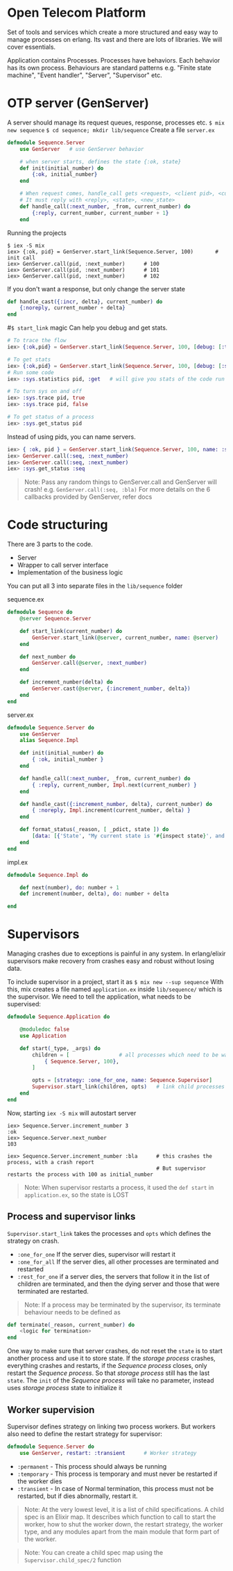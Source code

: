 # Open Telecom Platform
Set of tools and services which create a more structured and easy way to manage processes on erlang.
Its vast and there are lots of libraries. We will cover essentials.

Application contains Processes. Processes have behaviors. Each behavior has its own process.
Behaviours are standard patterns e.g. "Finite state machine", "Event handler", "Server", "Supervisor" etc.

# OTP server (GenServer)
A server should manage its request queues, response, processes etc.
`$ mix new sequence`
`$ cd sequence; mkdir lib/sequence`
Create a file `server.ex`
```elixir
defmodule Sequence.Server
    use GenServer   # use GenServer behavior

    # when server starts, defines the state {:ok, state}
    def init(initial_number) do
        {:ok, initial_number}
    end

    # When request comes, handle_call gets <request>, <client pid>, <current_state>
    # It must reply with <reply>, <state>, <new_state>
    def handle_call(:next_number, _from, current_number) do
        {:reply, current_number, current_number + 1}
    end
```
Running the projects
```
$ iex -S mix
iex> {:ok, pid} = GenServer.start_link(Sequence.Server, 100)       # init call
iex> GenServer.call(pid, :next_number)      # 100
iex> GenServer.call(pid, :next_number)      # 101
iex> GenServer.call(pid, :next_number)      # 102
```
If you don't want a response, but only change the server state
```elixir
def handle_cast({:incr, delta}, current_number) do
    {:noreply, current_number + delta}
end
```
#`$ start_link` magic
Can help you debug and get stats.
```elixir
# To trace the flow
iex> {:ok,pid} = GenServer.start_link(Sequence.Server, 100, [debug: [:trace]])

# To get stats
iex> {:ok,pid} = GenServer.start_link(Sequence.Server, 100, [debug: [:statistics]])
# Run some code
iex> :sys.statistics pid, :get   # will give you stats of the code run above

# To turn sys on and off
iex> :sys.trace pid, true
iex> :sys.trace pid, false

# To get status of a process
iex> :sys.get_status pid
```

Instead of using pids, you can name servers.
```elixir
iex> { :ok, pid } = GenServer.start_link(Sequence.Server, 100, name: :seq)
iex> GenServer.call(:seq, :next_number)
iex> GenServer.call(:seq, :next_number)
iex> :sys.get_status :seq
```
> Note: Pass any random things to GenServer.call and GenServer will crash! e.g. `GenServer.call(:seq, :bla)`
For more details on the 6 callbacks provided by GenServer, refer docs

# Code structuring
There are 3 parts to the code.
- Server
- Wrapper to call server interface
- Implementation of the business logic

You can put all 3 into separate files in the `lib/sequence` folder

sequence.ex
```elixir
defmodule Sequence do
    @server Sequence.Server

    def start_link(current_number) do
        GenServer.start_link(@server, current_number, name: @server)
    end

    def next_number do
        GenServer.call(@server, :next_number)
    end

    def increment_number(delta) do
        GenServer.cast(@server, {:increment_number, delta})
    end
end
```

server.ex
```elixir
defmodule Sequence.Server do
    use GenServer
    alias Sequence.Impl

    def init(initial_number) do
        { :ok, initial_number }
    end

    def handle_call(:next_number, _from, current_number) do
        { :reply, current_number, Impl.next(current_number) }
    end

    def handle_cast({:increment_number, delta}, current_number) do
        { :noreply, Impl.increment(current_number, delta) }
    end

    def format_status(_reason, [ _pdict, state ]) do
        [data: [{'State', "My current state is '#{inspect state}', and I'm happy"}]]
    end
end
```

impl.ex
```elixir
defmodule Sequence.Impl do

    def next(number), do: number + 1
    def increment(number, delta), do: number + delta

end
```

# Supervisors
Managing crashes due to exceptions is painful in any system.
In erlang/elixir supervisors make recovery from crashes easy and robust without losing data.

To include supervisor in a project, start it as
`$ mix new --sup sequence`
With this, mix creates a file named `application.ex` inside `lib/sequence/` which is the supervisor.
We need to tell the application, what needs to be supervised:
```elixir
defmodule Sequence.Application do

    @moduledoc false
    use Application

    def start(_type, _args) do
        children = [                # all processes which need to be watched
            { Sequence.Server, 100},
        ]

        opts = [strategy: :one_for_one, name: Sequence.Supervisor]
        Supervisor.start_link(children, opts)   # link child processes and start Sequence.Server init()
    end
end
```
Now, starting `iex -S mix` will autostart server
```
iex> Sequence.Server.increment_number 3
:ok
iex> Sequence.Server.next_number
103

iex> Sequence.Server.increment_number :bla      # this crashes the process, with a crash report
                                                # But supervisor restarts the process with 100 as initial_number
```
> Note: When supervisor restarts a process, it used the `def start` in `application.ex`, so the state is LOST

## Process and supervisor links
`Supervisor.start_link` takes the processes and `opts` which defines the strategy on crash.
- `:one_for_one` If the server dies, supervisor will restart it
- `:one_for_all` If the server dies, all other processes are terminated and restarted
- `:rest_for_one` if a server dies, the servers that follow it in the list of children are terminated, and then the dying server and those that were terminated are restarted.

> Note: If a process may be terminated by the supervisor, its terminate behaviour needs to be defined as
```elixir
def terminate(_reason, current_number) do
    <logic for termination>
end
```

One way to make sure that server crashes, do not reset the `state` is to start another process and use it to store state. If the _storage process_ crashes, everything crashes and restarts, if the _Sequence process_ closes, only restart the _Sequence process_. So that _storage process_ still has the last `state`.
The `init` of the _Sequence process_ will take no parameter, instead uses _storage process_ state to initialize it

## Worker supervision
Supervisor defines strategy on linking two process workers. But workers also need to define the restart strategy for supervisor:
```elixir
defmodule Sequence.Server do
    use GenServer, restart: :transient      # Worker strategy
```
- `:permanent` - This process should always be running
- `:temporary` - This process is temporary and must never be restarted if the worker dies
- `:transient` - In case of Normal termination, this process must not be restarted, but if dies abnormally, restart it.

> Note: At the very lowest level, it is a list of child specifications. A child spec is an Elixir map. It describes which function to call to start the worker, how to shut the worker down, the restart strategy, the worker type, and any modules apart from the main module that form part of the worker.

> Note: You can create a child spec map using the `Supervisor.child_spec/2` function

